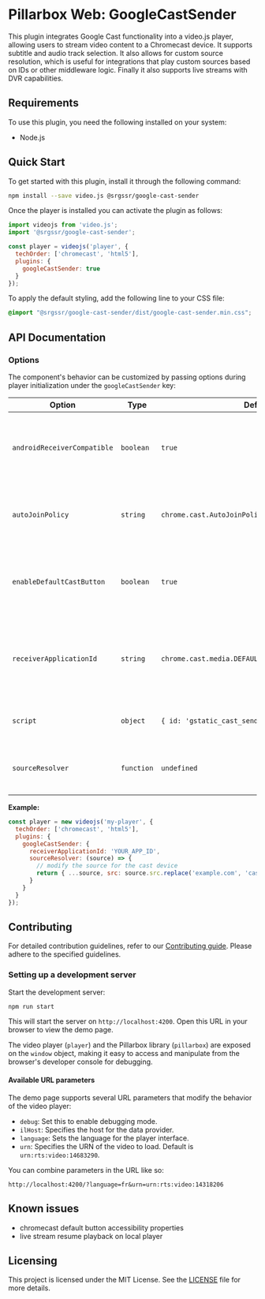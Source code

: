 # Pillarbox Web: GoogleCastSender

This plugin integrates Google Cast functionality into a video.js player, allowing users to stream video content to a Chromecast device. It supports subtitle and audio track selection. It also allows for custom source resolution, which is useful for integrations that play custom sources based on IDs or other middleware logic. Finally it also supports live streams with DVR capabilities.

## Requirements

To use this plugin, you need the following installed on your system:

- Node.js

## Quick Start

To get started with this plugin, install it through the following command:

```bash
npm install --save video.js @srgssr/google-cast-sender
```

Once the player is installed you can activate the plugin as follows:

```javascript
import videojs from 'video.js';
import '@srgssr/google-cast-sender';

const player = videojs('player', {
  techOrder: ['chromecast', 'html5'],
  plugins: {
    googleCastSender: true
  }
});
```

To apply the default styling, add the following line to your CSS file:

```css
@import "@srgssr/google-cast-sender/dist/google-cast-sender.min.css";
```

## API Documentation

### Options

The component's behavior can be customized by passing options during player initialization under the `googleCastSender` key:

| Option                    | Type     | Default                                                                      | Description                                                                                                                                                             |
|---------------------------|----------|------------------------------------------------------------------------------|-------------------------------------------------------------------------------------------------------------------------------------------------------------------------|
| `androidReceiverCompatible` | `boolean`  | `true`                                                                       | Indicates whether the receiver application is compatible with Android TV devices.                                                                                       |
| `autoJoinPolicy`          | `string`   | `chrome.cast.AutoJoinPolicy.TAB_AND_ORIGIN_SCOPED`                           | The policy for automatically joining a Cast session. See [AutoJoinPolicy docs](https://developers.google.com/cast/docs/reference/web_sender/chrome.cast#.AutoJoinPolicy). |
| `enableDefaultCastButton` | `boolean`  | `true`                                                                       | Indicates whether the default Cast button should be displayed in the controlBar.                                                                                        |
| `receiverApplicationId`   | `string`   | `chrome.cast.media.DEFAULT_MEDIA_RECEIVER_APP_ID`                            | The ID of the receiver application to use. The default receiver does not handle DRM content.                                                                            |
| `script`                  | `object`   | `{ id: 'gstatic_cast_sender', src: '...' }`                                  | Configuration for the Google Cast sender script.                                                                                                                        |
| `sourceResolver`          | `function` | `undefined`                                                                  | A function to resolve the source to be played on the cast device.                                                                                                       |

**Example:**

```javascript
const player = new videojs('my-player', {
  techOrder: ['chromecast', 'html5'],
  plugins: {
    googleCastSender: {
      receiverApplicationId: 'YOUR_APP_ID',
      sourceResolver: (source) => {
        // modify the source for the cast device
        return { ...source, src: source.src.replace('example.com', 'cast.example.com') };
      }
    }
  }
});
```

## Contributing

For detailed contribution guidelines, refer to our [Contributing guide][contributing-guide].
Please adhere to the specified guidelines.

### Setting up a development server

Start the development server:

```bash
npm run start
```

This will start the server on `http://localhost:4200`. Open this URL in your browser to view the
demo page.

The video player (`player`) and the Pillarbox library (`pillarbox`) are exposed on the `window`
object, making it easy to access and manipulate from the browser's developer console for debugging.

#### Available URL parameters

The demo page supports several URL parameters that modify the behavior of the video player:

- `debug`: Set this to enable debugging mode.
- `ilHost`: Specifies the host for the data provider.
- `language`: Sets the language for the player interface.
- `urn`: Specifies the URN of the video to load. Default is `urn:rts:video:14683290`.

You can combine parameters in the URL like so:

```plaintext
http://localhost:4200/?language=fr&urn=urn:rts:video:14318206
```

## Known issues

- chromecast default button accessibility properties
- live stream resume playback on local player


## Licensing

This project is licensed under the MIT License. See the [LICENSE](./LICENSE) file for more
details.

[contributing-guide]: https://github.com/SRGSSR/pillarbox-web-suite/blob/main/docs/README.md#contributing
